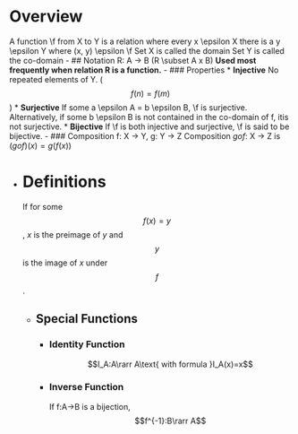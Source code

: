 # Overview
A function \f from X to Y is a relation where every x \epsilon X there is a y \epsilon Y where (x, y) \epsilon \f
Set X is called the domain
Set Y is called the co-domain
	- ## Notation
	  R: A -> B (R \subset A x B)
	  **Used most frequently when relation R is a function.**
	- ### Properties
	  * **Injective**
	  No repeated elements of Y.  ($$f( n ) = f( m )$$)
	  * **Surjective**
	  If some a \epsilon A = b \epsilon B, \f is surjective. Alternatively, if some b \epsilon B is not contained in the co-domain of f, itis not surjective.
	  * **Bijective**
	  If \f is both injective and surjective, \f is said to be bijective.
	- ### Composition
	  f: X -> Y, g: Y -> Z
	  Composition $g o f$: X -> Z is $(gof)(x) = g(f(x))$
- # Definitions
  If for some $$f(x) = y$$, $x$ is the preimage of $y$ and $$y$$ is the image of $x$ under $$f$$.
	- ## Special Functions
		- ### Identity Function
		  $$I_A:A\rarr A\text{ with formula }I_A(x)=x$$
		- ### Inverse Function
		  If f:A->B is a bijection,
		  $$f^{-1}:B\rarr A$$